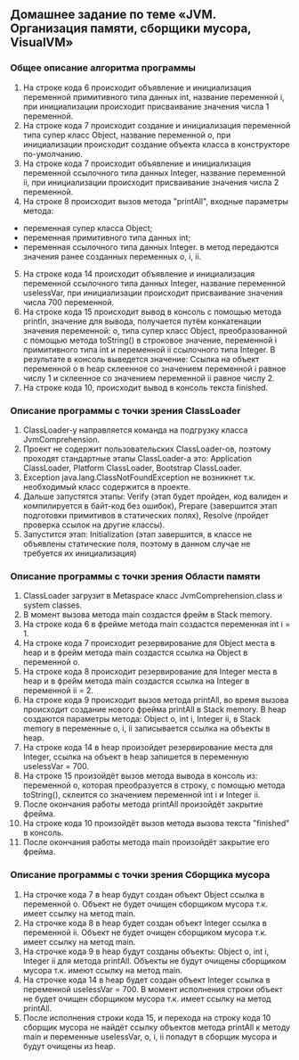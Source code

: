 ## Домашнее задание по теме «JVM. Организация памяти, сборщики мусора, VisualVM»

### Общее описание алгоритма программы

1. На строке кода 6 происходит объявление и инициализация переменной примитивного типа
   данных int, название переменной i, при инициализации происходит присваивание
   значения числа 1 переменной.
2. На строке кода 7 происходит создание и инициализация переменной типа супер класс Object,
   название переменной o, при инициализации происходит создание объекта класса в конструкторе
   по-умолчанию.
3. На строке кода 7 происходит объявление и инициализация переменной ссылочного типа
   данных Integer, название переменной ii, при инициализации происходит присваивание
   значения числа 2 переменной.
4. На строке 8 происходит вызов метода "printAll", входные параметры метода:
* переменная супер класса Object;
* переменная примитивного типа данных int;
* переменная ссылочного типа данных Integer.
  в метод передаются значения ранее созданных переменных o, i, ii.
5. На строке кода 14 происходит объявление и инициализация переменной ссылочного типа
   данных Integer, название переменной uselessVar, при инициализации происходит присваивание
   значения числа 700 переменной.
6. На строке кода 15 происходит вывод в консоль с помощью метода println, значение для вывода,
   получается путём конкатенации значения переменной: o, типа супер класс Object, преобразованной
   с помощью метода toString() в строковое значение, переменной i примитивного типа int и
   переменной ii ссылочного типа Integer. В результате в консоль выведется значение: Ссылка на
   объект переменной o в heap склеенное со значением переменной i равное числу 1 и склеенное
   со значением переменной ii равное числу 2.
7. На строке кода 10, происходит вывод в консоль текста finished.

### Описание программы с точки зрения ClassLoader
1. ClassLoader-у направляется команда на подгрузку класса JvmComprehension.
2. Проект не содержит пользовательских ClassLoader-ов, поэтому проходят стандартные 
этапы ClassLoader-а это: Application ClassLoader, Platform ClassLoader, Bootstrap ClassLoader.
3. Exception java.lang.ClassNotFoundException не возникнет т.к. необходимый класс содержится в 
проекте.
4. Дальше запустятся этапы: Verify (этап будет пройден, код валиден и компилируется в байт-код 
без ошибок), Prepare (завершится этап подготовки примитивов в статических полях), 
Resolve (пройдет проверка ссылок на другие классы).
5. Запустится этап: Initialization (этап завершится, в классе не объявлены статические поля, 
поэтому в данном случае не требуется их инициализация)

### Описание программы с точки зрения Области памяти
1. ClassLoader загрузит в Metaspace класс JvmComprehension.class и system classes. 
2. В момент вызова метода main создастся фрейм в Stack memory.
3. На строке кода 6 в фрейме метода main создастся переменная int i = 1.
4. На строке кода 7 происходит резервирование для Object места в heap и в фрейм метода main 
создастся ссылка на Object в переменной o.
5. На строке кода 8 происходит резервирование для Integer места в heap и в фрейм метода main
создастся ссылка на Integer в переменной ii = 2.
6. На строке кода 9 происходит вызов метода printAll, во время вызова происходит создание
нового фрейма printAll в Stack memory. В heap создаются параметры метода: Object o, int i, Integer ii, 
в Stack memory в переменные o, i, ii записывается ссылка на объекты в heap.
7. На строке кода 14 в heap произойдет резервирование места для Integer, ссылка на объект в heap 
запишется в переменную uselessVar = 700.
8. На строке 15 произойдёт вызов метода вывода в консоль из: переменной o, которая преобразуется 
в строку, с помощью метода toString(), склеится со значением переменной int i и Integer ii. 
9. После окончания работы метода printAll произойдёт закрытие фрейма.
10. На строке кода 10 произойдёт вызов метода вызова текста "finished" в консоль.
11. После окончания работы метода main произойдёт закрытие его фрейма.

### Описание программы с точки зрения Сборщика мусора
1. На строчке кода 7 в heap будут создан объект Object ссылка в переменной o. 
Объект не будет очищен сборщиком мусора т.к. имеет ссылку на метод main.
2. На строчке кода 8 в heap будет создан объект Integer ссылка в переменной ii.
Объект не будет очищен сборщиком мусора т.к. имеет ссылку на метод main.
3. На строчке кода 9 в heap будут созданы объекты: Object o, int i, Integer ii для 
метода printAll. Объекты не будут очищены сборщиком мусора т.к. имеют ссылку на метод main.
4. На строчке кода 14 в heap будет создан объект Integer ссылка в переменной uselessVar = 700.
В момент исполнения строки объект не будет очищен сборщиком мусора т.к. имеет ссылку на метод printAll.
5. После исполнения строки кода 15, и перехода на строку кода 10 сборщик мусора не найдёт ссылку 
объектов метода printAll к методу main и переменные uselessVar, o, i, ii попадут в 
сборщик мусора и будут очищены из heap.